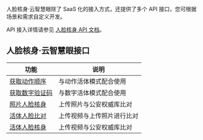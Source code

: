 人脸核身·云智慧眼除了 SaaS 化的接入方式，还提供了多个 API 接口，您可根据场景和需求自定义开发。

API 接入详情请参见 [人脸核身 API 文档](https://cloud.tencent.com/document/product/1007/31320)。
## 人脸核身·云智慧眼接口

| 功能              | 说明                                |
| --------------- | ----------------------------------- |
| [获取动作顺序](https://cloud.tencent.com/document/api/1007/31822)| 与动作活体模式配合使用 |
| [获取数字验证码](https://cloud.tencent.com/document/api/1007/31821) | 与数字活体模式配合使用 |
| [照片人脸核身](https://cloud.tencent.com/document/api/1007/31820)    | 上传照片与公安权威库比对 |
| [活体人脸比对](https://cloud.tencent.com/document/api/1007/31819)|上传视频与上传照片进行比对 |
| [活体人脸核身](https://cloud.tencent.com/document/api/1007/31818) | 上传视频与公安权威库比对|
